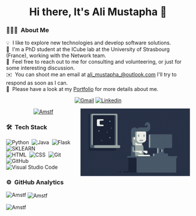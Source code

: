 <!-- ### Hi there, It's Ali Mustapha👋 -->

<!--
**Amstf/Amstf** is a ✨ _special_ ✨ repository because its `README.md` (this file) appears on your GitHub profile.
-->
<h1 align = "center"> Hi there, It's Ali Mustapha 👋</h1> 

### 👨🏻‍💻 &nbsp;About Me
💡 &nbsp;I like to explore new technologies and develop software solutions.\
🔭 &nbsp;I'm a PhD student at the ICube lab at the University of Strasbourg (France), working with the Network team.\
💬 &nbsp;Feel free to reach out to me for consulting and volunteering, or just for some interesting discussion.\
✉️ &nbsp;You can shoot me an email at ali_mustapha_@outlook.com I'll try to respond as soon as I can.\
📄 &nbsp;Please have a look at my [Portfolio](https://alimustapha-webpage-07928f8fce6e.herokuapp.com/) for more details about me.

<div align = "center">
 
<a href = "mailto:ali_mustapha_@outlook.com?subject = Feedback&body = Message" target='_blank'><img src='https://img.shields.io/badge/-outlook-novoforce?style=for-the-badge&logo=outlook&logoColor=white&color=red&labelColor=000000' border='0' alt='Gmail'/></a>
<a href='https://www.linkedin.com/in/ali-mustapha-476375208/' target='_blank'><img src='https://img.shields.io/badge/-linkedin-novoforce?style=for-the-badge&logo=linkedin&logoColor=white&color=blue&labelColor=000000' border='0' alt='Linkedin'/></a>
 
 
</div>
<img alt="Night Coding" src="https://github.com/Amstf/Amstf/blob/main/assets/Night-Coding.gif" align="right"/>

<p align="center"> <a href="https://github.com/ryo-ma/github-profile-trophy"><img src="https://github-profile-trophy.vercel.app/?username=Amstf&theme=gruvbox" alt="Amstf" /></a> </p>

### 🛠 &nbsp;Tech Stack

![Python](https://img.shields.io/badge/-Python-05122A?style=flat&logo=python)&nbsp;
![Java](https://img.shields.io/badge/-Java-05122A?style=flat&logo=Java&logoColor=FFA518)&nbsp;
![Flask](https://img.shields.io/badge/-Flask-05122A?style=flat&logo=flask)&nbsp;
![SKLEARN](https://img.shields.io/badge/-Sklearn-05122A?style=flat&logo=sklearn)\
![HTML](https://img.shields.io/badge/-HTML-05122A?style=flat&logo=HTML5)&nbsp;
![CSS](https://img.shields.io/badge/-CSS-05122A?style=flat&logo=CSS3&logoColor=1572B6)&nbsp;
![Git](https://img.shields.io/badge/-Git-05122A?style=flat&logo=git)&nbsp;
![GitHub](https://img.shields.io/badge/-GitHub-05122A?style=flat&logo=github)&nbsp;
![Visual Studio Code](https://img.shields.io/badge/-Visual%20Studio%20Code-05122A?style=flat&logo=visual-studio-code&logoColor=007ACC)&nbsp;
### ⚙️ &nbsp;GitHub Analytics



<p><img align="left" src="https://github-readme-stats.vercel.app/api/top-langs?username=Amstf&show_icons=true&locale=en&layout=compact&theme=gruvbox" alt="Amstf" /></p>

<p>&nbsp;<img align="center" src="https://github-readme-stats.vercel.app/api?username=Amstf&show_icons=true&locale=en&theme=gruvbox" alt="Amstf" /></p>

<p><img align="center" src="https://github-readme-streak-stats.herokuapp.com/?user=Amstf&" alt="Amstf" /></p>

